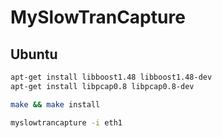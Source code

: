 # MySlowTranCapture

## Ubuntu
```bash
apt-get install libboost1.48 libboost1.48-dev
apt-get install libpcap0.8 libpcap0.8-dev

make && make install

myslowtrancapture -i eth1

```